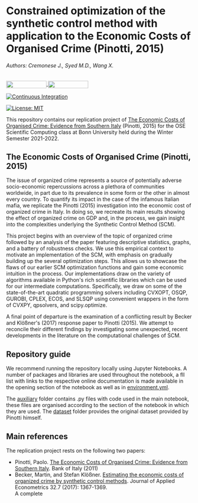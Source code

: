 # Constrained optimization of the synthetic control method with application to the Economic Costs of Organised Crime (Pinotti, 2015)
###### Authors: Cremonese J., Syed M.D., Wang X.

<a href="https://nbviewer.org/github/OpenSourceEconomics/ose-scientific-computing-course-jdx-mafia-1/blob/master/Replication%20notebook.ipynb"
   target="_parent">
   <img align="center" 
  src="https://raw.githubusercontent.com/jupyter/design/master/logos/Badges/nbviewer_badge.png" 
      width="109" height="20"> 
</a> 
<a href="https://gesis.mybinder.org/binder/v2/gh/OpenSourceEconomics/ose-scientific-computing-course-jdx-mafia-1/07a0ac8130a315254cd1257509ca52ab7ec10678?urlpath=lab%2Ftree%2FReplication%20notebook.ipynb"
    target="_parent">
    <img align="center"
       src="https://mybinder.org/badge_logo.svg"
       width="109" height="20">
</a>

[![Continuous Integration](https://github.com/OpenSourceEconomics/ose-scientific-computing-course-jdx-mafia-1/actions/workflows/ci.yml/badge.svg)](https://github.com/OpenSourceEconomics/ose-scientific-computing-course-jdx-mafia-1/actions/workflows/ci.yml)

[![License: MIT](https://img.shields.io/badge/License-MIT-blue.svg)](https://github.com/OpenSourceEconomics/ose-scientific-computing-course-jdx-mafia-1/blob/37c9f20c82fa9f328bce4efe5a858feca1d18bbe/LICENSE) 
</a> 

This repository contains our replication project of [The Economic Costs of Organised Crime: Evidence from Southern Italy](https://onlinelibrary.wiley.com/doi/abs/10.1111/ecoj.12235) (Pinotti, 2015) for the OSE Scientific Computing class at Bonn University held during the Winter Semester 2021-2022. <br>


## The Economic Costs of Organised Crime (Pinotti, 2015)
The issue of organized crime represents a source of potentially adverse socio-economic repercussions across a plethora of communities worldwide, in part due to its prevalence in some form or the other in almost every country. To quantify its impact in the case of the infamous Italian mafia, we replicate the Pinotti (2015) investigation into the economic cost of organized crime in Italy. In doing so, we recreate its main results showing the effect of organized crime on GDP and, in the process, we gain insight into the complexities underlying the Synthetic Control Method (SCM). 

This project begins with an overview of the topic of organized crime followed by an analysis of the paper featuring descriptive statistics, graphs, and a battery of robustness checks. We use this empirical context to motivate an implementation of the SCM, with emphasis on gradually building up the several optimization steps. This allows us to showcase the flaws of our earlier SCM optimization functions and gain some economic intuition in the process. Our implementations draw on the variety of algorithms available in Python's rich scientific libraries which can be used for our intermediate computations. Specifically, we draw on some of the state-of-the-art quadratic programming solvers including CVXOPT, OSQP, GUROBI, CPLEX, ECOS, and SLSQP using convenient wrappers in the form of CVXPY, qpsolvers, and scipy.optimize. 

A final point of departure is the examination of a conflicting result by Becker and Klößner's (2017) response paper to Pinotti (2015). We attempt to reconcile their different findings by investigating some unexpected, recent developments in the literature on the computational challenges of SCM.


## Repository guide
We recommend running the repository locally using Jupyter Notebooks. A number of packages and libraries are used throughout the notebook, a fll list with links to the respective online documentation is made available in the opening section of the notebook as well as in [environment.yml](https://github.com/OpenSourceEconomics/ose-scientific-computing-course-jdx-mafia-1/blob/master/environment.yml).

The [auxiliary](https://github.com/OpenSourceEconomics/ose-scientific-computing-course-jdx-mafia-1/tree/master/auxiliary) folder contains .py files with code used in the main notebook, these files are organised according to the section of the notebook in which they are used. The [dataset](https://github.com/OpenSourceEconomics/ose-scientific-computing-course-jdx-mafia-1/tree/master/dataset) folder provides the original dataset provided by Pinotti himself. 

## Main references
The replication project rests on the following two papers:
- Pinotti, Paolo. [The Economic Costs of Organised Crime: Evidence from Southern Italy](https://onlinelibrary.wiley.com/doi/abs/10.1111/ecoj.12235). Bank of Italy (2011)
- Becker, Martin, and Stefan Klößner. [Estimating the economic costs of organized crime by synthetic control methods](https://onlinelibrary.wiley.com/doi/abs/10.1002/jae.2572). Journal of Applied Econometrics 32.7 (2017): 1367-1369. <br>
A complete 



